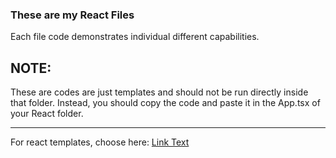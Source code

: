 ### These are my React Files
Each file code demonstrates individual different capabilities.

## **NOTE**: 
These are codes are just templates and should not be run directly inside that folder.
Instead, you should copy the code and paste it in the App.tsx of your React folder.

____________________________________________________________________

For react templates, choose here:
[Link Text](https://drive.google.com/drive/folders/10EdR6J8s11DMEcTSv4Nv9Sx-NpUmkiKj)
